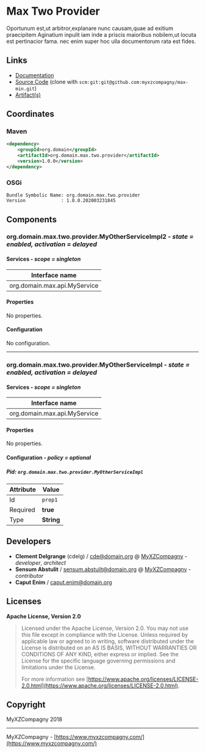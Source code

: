 # Max Two Provider

Oportunum est,ut arbitror,explanare nunc causam,quae ad exitium praecipitem Aginatium inpulit iam inde a priscis maioribus nobilem,ut locuta est pertinacior fama. nec enim super hoc ulla documentorum rata est fides.

## Links

* [Documentation](https://github.com/myxzcompagny/max-min/tree/master/max-min)
* [Source Code](https://github.com/myxzcompagny/max-min) (clone with `scm:git:git@github.com:myxzcompagny/max-min.git`)
* [Artifact(s)](https://www.myxzcompagny.com/repo)

## Coordinates

### Maven

```xml
<dependency>
    <groupId>org.domain</groupId>
    <artifactId>org.domain.max.two.provider</artifactId>
    <version>1.0.0</version>
</dependency>
```

### OSGi

```
Bundle Symbolic Name: org.domain.max.two.provider
Version             : 1.0.0.202003231845
```

## Components

### org.domain.max.two.provider.MyOtherServiceImpl2 - *state = enabled, activation = delayed*

#### Services - *scope = singleton*

|Interface name |
|--- |
|org.domain.max.api.MyService |

#### Properties

No properties.

#### Configuration

No configuration.

---

### org.domain.max.two.provider.MyOtherServiceImpl - *state = enabled, activation = delayed*

#### Services - *scope = singleton*

|Interface name |
|--- |
|org.domain.max.api.MyService |

#### Properties

No properties.

#### Configuration - *policy = optional*

##### Pid: `org.domain.max.two.provider.MyOtherServiceImpl`

|Attribute |Value |
|--- |--- |
|Id |`prop1` |
|Required |**true** |
|Type |**String** |

## Developers

* **Clement Delgrange** (cdelg) / [cde@domain.org](mailto:cde@domain.org) @ [MyXZCompagny](https://www.myxzcompagny.com/) - *developer*, *architect*
* **Sensum Abstulit** / [sensum.abstulit@domain.org](mailto:sensum.abstulit@domain.org) @ [MyXZCompagny](https://www.myxzcompagny.com/) - *contributor*
* **Caput Enim** / [caput.enim@domain.org](mailto:caput.enim@domain.org)

## Licenses

**Apache License, Version 2.0**
  > Licensed under the Apache License, Version 2.0. You may not use this file except in compliance with the License. Unless required by applicable law or agreed to in writing, software distributed under the License is distributed on an AS IS BASIS, WITHOUT WARRANTIES OR CONDITIONS OF ANY KIND, either express or implied. See the License for the specific language governing permissions and limitations under the License.
  >
  > For more information see [https://www.apache.org/licenses/LICENSE-2.0.html](https://www.apache.org/licenses/LICENSE-2.0.html).

## Copyright

MyXZCompagny 2018

---
MyXZCompagny - [https://www.myxzcompagny.com/](https://www.myxzcompagny.com/)
